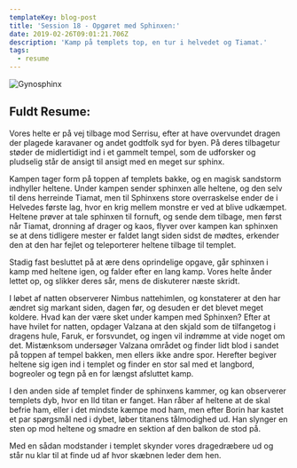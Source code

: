 ```yaml
---
templateKey: blog-post
title: 'Session 18 - Opgøret med Sphinxen:'
date: 2019-02-26T09:01:21.706Z
description: 'Kamp på templets top, en tur i helvedet og Tiamat.'
tags:
  - resume
---
```

![Gynosphinx](/img/636252780786457550.jpeg)

## Fuldt Resume:

Vores helte er på vej tilbage mod Serrisu, efter at have overvundet dragen der plagede karavaner og andet godtfolk syd for byen. På deres tilbagetur støder de midlertidigt ind i et gammelt tempel, som de udforsker og pludselig står de ansigt til ansigt med en meget sur sphinx.

Kampen tager form på toppen af templets bakke, og en magisk sandstorm indhyller heltene. Under kampen sender sphinxen alle heltene, og den selv til dens herreinde Tiamat, men til Sphinxens store overraskelse ender de i Helvedes første lag, hvor en krig mellem monstre er ved at blive udkæmpet. Heltene prøver at tale sphinxen til fornuft, og sende dem tilbage, men først når Tiamat, dronning af drager og kaos, flyver over kampen kan sphinxen se at dens tidligere mester er faldet langt siden sidst de mødtes, erkender den at den har fejlet og teleporterer heltene tilbage til templet.

Stadig fast besluttet på at ære dens oprindelige opgave, går sphinxen i kamp med heltene igen, og falder efter en lang kamp. Vores helte ånder lettet op, og slikker deres sår, mens de diskuterer næste skridt.

I løbet af natten observerer Nimbus nattehimlen, og konstaterer at den har ændret sig markant siden, dagen før, og desuden er det blevet meget koldere. Hvad kan der være sket under kampen med Sphinxen? Efter at have hvilet for natten, opdager Valzana at den skjald som de tilfangetog i dragens hule, Faruk, er forsvundet, og ingen vil indrømme at vide noget om det. Mistænksom undersøger Valzana området og finder lidt blod i sandet på toppen af tempel bakken, men ellers ikke andre spor. Herefter begiver heltene sig igen ind i templet og finder en stor sal med et langbord, bogreoler og tegn på en for længst afsluttet kamp. 

I den anden side af templet finder de sphinxens kammer, og kan observerer templets dyb, hvor en Ild titan er fanget. Han råber af heltene at de skal befrie ham, eller i det mindste kæmpe mod ham, men efter Borin har kastet et par spørgsmål ned i dybet, løber titanens tålmodighed ud. Han slynger en sten op mod heltene og smadre en sektion af den balkon de stod på. 

Med en sådan modstander i templet skynder vores dragedræbere ud og står nu klar til at finde ud af hvor skæbnen leder dem hen.

